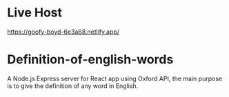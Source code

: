 # Live Host
https://goofy-boyd-6e3a68.netlify.app/
# Definition-of-english-words
A Node.js Express server for React app using Oxford API, the main purpose is to give the definition of any word in English.
